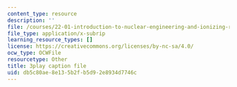 ```yaml
---
content_type: resource
description: ''
file: /courses/22-01-introduction-to-nuclear-engineering-and-ionizing-radiation-fall-2016/db5c80ae8e135b2fb5d92e8934d7746c_qAVtgc3I6ig.vtt
file_type: application/x-subrip
learning_resource_types: []
license: https://creativecommons.org/licenses/by-nc-sa/4.0/
ocw_type: OCWFile
resourcetype: Other
title: 3play caption file
uid: db5c80ae-8e13-5b2f-b5d9-2e8934d7746c
---
```

